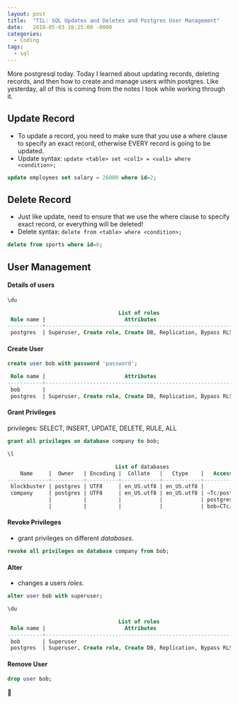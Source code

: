 ```yaml
---
layout: post
title:  "TIL: SQL Updates and Deletes and Postgres User Management"
date:   2018-05-03 18:25:00 -0000
categories:
  - Coding
tags:
  - sql
---
```

More postgresql today. Today I learned about updating records, deleting records, and then how to create and manage users within postgres. Like yesterday, all of this is coming from the notes I took while working through it.

## Update Record
* To update a record, you need to make sure that you use a where clause to specify an exact record, otherwise EVERY record is going to be updated.
* Update syntax: `update <table> set <col1> = <val1> where <condition>;`

```sql
update employees set salary = 26000 where id=2;
```

## Delete Record
* Just like update, need to ensure that we use the where clause to specify exact record, or everything will be deleted!
* Delete syntax: `delete from <table> where <condition>;`

```sql
delete from sports where id=6;
```

## User Management
#### Details of users

```sql
\du

                                   List of roles
 Role name |                         Attributes                         | Member of 
-----------+------------------------------------------------------------+-----------
 postgres  | Superuser, Create role, Create DB, Replication, Bypass RLS | {}

```

#### Create User

```sql
create user bob with password 'password';

 Role name |                         Attributes                         | Member of 
-----------+------------------------------------------------------------+-----------
 bob       |                                                            | {}
 postgres  | Superuser, Create role, Create DB, Replication, Bypass RLS | {}
```

#### Grant Privileges
privileges: SELECT, INSERT, UPDATE, DELETE, RULE, ALL

```sql
grant all privileges on database company to bob;

\l

                                  List of databases
    Name     |  Owner   | Encoding |  Collate   |   Ctype    |   Access privileges   
-------------+----------+----------+------------+------------+-----------------------
 blockbuster | postgres | UTF8     | en_US.utf8 | en_US.utf8 | 
 company     | postgres | UTF8     | en_US.utf8 | en_US.utf8 | =Tc/postgres         +
             |          |          |            |            | postgres=CTc/postgres+
             |          |          |            |            | bob=CTc/postgres
```

#### Revoke Privileges
* grant privileges on different _databases_.

```sql
revoke all privileges on database company from bob;
```

#### Alter
* changes a users _roles_.

```sql
alter user bob with superuser;

\du

                                   List of roles
 Role name |                         Attributes                         | Member of 
-----------+------------------------------------------------------------+-----------
 bob       | Superuser                                                  | {}
 postgres  | Superuser, Create role, Create DB, Replication, Bypass RLS | {}
```

#### Remove User

```sql
drop user bob;
```

💚